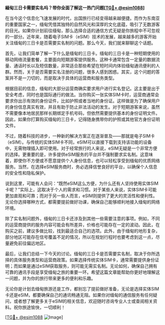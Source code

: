 **緬甸三日卡需要实名吗？带你全面了解这一热门问题[[TG💪+ @esim1088](https://t.me/s/esim1088)]**

在当今这个信息化飞速发展的时代，出国旅行已经变得越来越便捷。而作为东南亚的重要国家之一，缅甸凭借其独特的自然风光和深厚的文化底蕴，吸引了无数游客的目光。如果你计划前往缅甸，那么选择合适的通信方式无疑是你旅程中不可忽视的一部分。近年来，随着电子SIM卡（eSIM）技术的发展，越来越多的游客开始关注缅甸的三日卡是否需要实名制的问题。那么今天，我们就来聊聊这个话题。

首先，让我们简单了解一下什么是缅甸的三日卡。缅甸的三日卡是一种短期使用的移动网络流量套餐，主要面向短期游客提供服务。这种卡通常包含一定量的数据流量、通话时长以及短信数量，非常适合那些希望在短时间内体验缅甸通讯便利的人群。然而，关于是否需要实名注册的问题，很多人感到困惑。其实，这个问题的答案并不是一刀切的，而是取决于具体的运营商和服务类型。

根据目前的信息，缅甸的大部分运营商确实要求用户进行实名登记。这主要是出于安全考虑，同时也是国际通行的做法。当你购买一张实体SIM卡时，运营商通常会要求你出示有效的身份证件，比如护照或者当地的身份证。这样做是为了确保用户的身份信息真实有效，并且有助于防止非法活动的发生。对于短期游客来说，虽然不需要像本地居民那样长期绑定手机号码，但依然需要提供基本的身份证明文件。因此，如果你打算购买缅甸的三日卡，记得随身携带你的护照或其他官方身份证明文件。

不过，随着科技的进步，一种新的解决方案正在逐渐普及——那就是电子SIM卡（eSIM）。与传统的实体SIM卡不同，eSIM可以直接下载到支持该功能的设备中，无需物理插入即可使用。对于经常旅行的人来说，eSIM无疑是一个非常方便的选择。更重要的是，许多提供eSIM服务的平台并不强制要求实名制。这意味着，即使你不方便或不愿意提供个人身份信息，也可以轻松享受到缅甸的优质网络服务。当然，在选择eSIM服务商时，务必选择信誉良好的平台，以确保个人信息的安全性和隐私保护。

说到这里，可能有人会问：“既然eSIM这么方便，为什么还有人坚持使用实体SIM卡呢？”实际上，这取决于个人的需求和习惯。对于某些人来说，实体SIM卡可能更加直观和可靠；而对于另一些人而言，eSIM则提供了更大的灵活性和便利性。无论你选择哪种方式，都需要提前做好功课，确保自己能够顺利地接入缅甸的网络环境。

除了实名制问题外，缅甸的三日卡还涉及到其他一些需要注意的事项。例如，不同的运营商提供的服务内容可能会有所差异，价格也可能存在一定的波动。因此，在购买之前，建议多做比较，找到最适合自己的选项。此外，由于缅甸的地形复杂，部分地区可能存在信号覆盖不足的情况，所以在规划行程时也要考虑到这一点，尽量避免前往偏远地区。

最后，让我们总结一下今天的讨论。缅甸的三日卡是否需要实名制，取决于你所选择的具体服务类型和运营商政策。如果选择传统实体SIM卡，通常需要提供身份证明；而如果是通过eSIM获取服务，则可能无需实名制。无论如何，确保自己拥有可靠的通讯手段是享受缅甸之旅的重要一环。希望这篇文章能帮助你更好地理解这一问题，并为你的旅行带来更多的便利和乐趣。

无论你是计划去缅甸旅游还是工作，都别忘了提前做好准备，无论是选择实体SIM卡还是eSIM，都要确保自己的通讯畅通无阻。如果你对缅甸的通信服务有任何疑问，或者想了解更多关于eSIM的相关信息，欢迎随时咨询专业人士或查阅相关资料。祝你旅途愉快，一切顺利！

[[TG💪+ @esim1088](https://t.me/s/esim1088) ![Image](https://i.postimg.cc/4NQfJmqS/Snipaste-2025-05-13-00-14-12.png)]